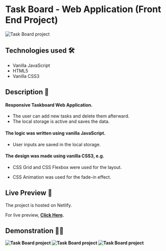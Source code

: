 # Task Board - Web Application (Front End Project)

<img src="https://i.imgur.com/4oIPBU3.png" alt="Task Board project">

## Technologies used 🛠️
* Vanilla JavaScript
* HTML5
* Vanilla CSS3

## Description 📝
#### Responsive Taskboard Web Application.
- The user can add new tasks and delete them afterward.
- The local storage is active and saves the data.

#### The logic was written using vanilla JavaScript.

- User inputs are saved in the local storage.

#### The design was made using vanilla CSS3, e.g.

- CSS Grid and CSS Flexbox were used for the layout.

- CSS Animation was used for the fade-in effect.

## Live Preview 🔗
The project is hosted on Netlify.

For live preview, <strong><a href="https://taskboardproject.netlify.app/">Click Here</a></string>.

## Demonstration 🤹‍♂️
<img src="https://s2.gifyu.com/images/ezgif-7-6bbd7ff9cebe.gif" alt="Task Board project">

<img src="https://s2.gifyu.com/images/ezgif-7-d0242fc71bc5.gif" alt="Task Board project">

<img src="https://i.imgur.com/WzRfyk8.gif" alt="Task Board project">

